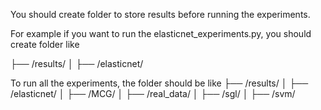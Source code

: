 You should create folder to store results before running the experiments.

For example if you want to run the elasticnet_experiments.py, you should create folder like 

├── /results/
│  ├── /elasticnet/

To run all the experiments, the folder should be like 
├── /results/
│  ├── /elasticnet/
│  ├── /MCG/
│  ├── /real_data/
│  ├── /sgl/
│  ├── /svm/
